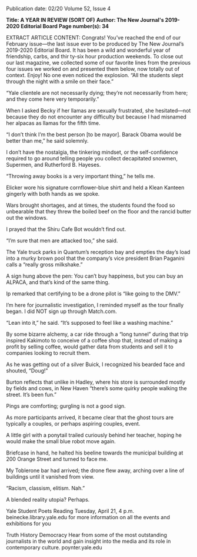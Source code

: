 Publication date: 02/20
Volume 52, Issue 4

**Title: A YEAR IN REVIEW (SORT OF)**
**Author: The New Journal's 2019-2020 Editorial Board**
**Page number(s): 34**

EXTRACT ARTICLE CONTENT:
Congrats! You’ve reached the end of our February issue—the last issue ever to be produced by The New 
Journal’s 2019-2020 Editorial Board. It has been a wild and wonderful year of friendship, carbs, and thir­
ty-six hour production weekends. To close out our last magazine, we collected some of our favorite lines 
from the previous four issues we worked on and presented them below, now totally out of context. Enjoy!
No one even noticed the explosion. “All the students slept 
through the night with a smile on their face.”

“Yale clientele are not necessarily dying; they’re 
not necessarily from here; and they come here very 
temporarily.”

When I asked Becky if her llamas are sexually frustrated, 
she hesitated—not because they do not encounter any 
difficulty but because I had misnamed her alpacas as 
llamas for the fifth time.

“I don’t think I’m the best person [to be mayor]. Barack 
Obama would be better than me,” he said solemnly.

I don’t have the nostalgia, the tinkering mindset, or the 
self-confidence required to go around telling people you 
collect decapitated snowmen, Supermen, and Rutherford 
B. Hayeses.

“Throwing away books is a very important thing,” he tells 
me.

Elicker wore his signature cornflower-blue shirt and held 
a Klean Kanteen gingerly with both hands as we spoke.

Wars brought shortages, and at times, the students found 
the food so unbearable that they threw the boiled beef on 
the floor and the rancid butter out the windows. 

I prayed that the Shiru Cafe Bot wouldn’t find out.

“I’m sure that men are attacked too,” she said.

The Yale truck parks in Quantum’s reception bay and 
empties the day’s load into a murky brown pool that the 
company’s vice president Brian Paganini calls a “really 
gross milkshake.”

A sign hung above the pen: You can’t buy happiness, but 
you can buy an ALPACA, and that’s kind of the same 
thing.

Ip remarked that certifying to be a drone pilot is “like 
going to the DMV.”

I’m here for journalistic investigation, I reminded myself 
as the tour finally began. I did NOT sign up through 
Match.com.

“Lean into it,” he said. “It’s supposed to feel like a washing 
machine.”

By some bizarre alchemy, a car ride through a “long 
tunnel” during that trip inspired Kakimoto to conceive of 
a coffee shop that, instead of making a profit by selling 
coffee, would gather data from students and sell it to 
companies looking to recruit them.

As he was getting out of a silver Buick, I recognized his 
bearded face and shouted, “Doug!” 

Burton reflects that unlike in Hadley, where his store is 
surrounded mostly by fields and cows, in New Haven 
“there’s some quirky people walking the street. It’s been 
fun.” 

Pings are comforting; gurgling is not a good sign. 

As more participants arrived, it became clear that the 
ghost tours are typically a couples, or perhaps aspiring 
couples, event. 

A little girl with a ponytail trailed curiously behind her 
teacher, hoping he would make the small blue robot move 
again.

Briefcase in hand, he halted his beeline towards the 
municipal building at 200 Orange Street and turned to 
face me.

My Toblerone bar had arrived; the drone flew away, 
arching over a line of buildings until it vanished from 
view.

“Racism, classism, elitism. Nah.”

A blended reality utopia? Perhaps.



Yale Student Poets Reading
Tuesday, April 21, 4 p.m.
beinecke.library.yale.edu
for more information on all the
events and exhibitions for you


Truth
History
Democracy
Hear from some of the most outstanding 
journalists in the world and gain insight into 
the media and its role in contemporary culture.
poynter.yale.edu